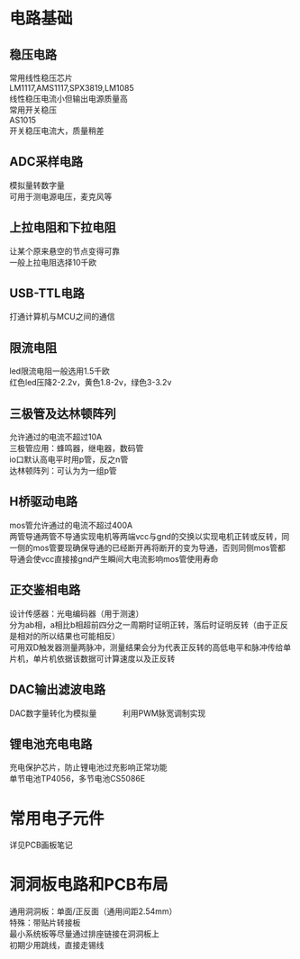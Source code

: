 # 电路基础 #
## 稳压电路 ##
常用线性稳压芯片   
LM1117,AMS1117,SPX3819,LM1085   
线性稳压电流小但输出电源质量高    
常用开关稳压   
AS1015    
开关稳压电流大，质量稍差    
## ADC采样电路 ##     
模拟量转数字量   
可用于测电源电压，麦克风等   
## 上拉电阻和下拉电阻 ##   
让某个原来悬空的节点变得可靠   
一般上拉电阻选择10千欧   
## USB-TTL电路 ##   
打通计算机与MCU之间的通信   
## 限流电阻 ##   
led限流电阻一般选用1.5千欧   
红色led压降2-2.2v，黄色1.8-2v，绿色3-3.2v   
## 三极管及达林顿阵列 ##    
允许通过的电流不超过10A   
三极管应用：蜂鸣器，继电器，数码管  
io口默认高电平时用p管，反之n管     
达林顿阵列：可认为为一组p管   
## H桥驱动电路 ##   
mos管允许通过的电流不超过400A   
两管导通两管不导通实现电机等两端vcc与gnd的交换以实现电机正转或反转，同一侧的mos管要现确保导通的已经断开再将断开的变为导通，否则同侧mos管都导通会使vcc直接接gnd产生瞬间大电流影响mos管使用寿命    
## 正交鉴相电路 ##    
设计传感器：光电编码器（用于测速）    
分为ab相，a相比b相超前四分之一周期时证明正转，落后时证明反转（由于正反是相对的所以结果也可能相反）    
可用双D触发器测量两脉冲，测量结果会分为代表正反转的高低电平和脉冲传给单片机，单片机依据该数据可计算速度以及正反转    
## DAC输出滤波电路 ##   
DAC数字量转化为模拟量　　　
利用PWM脉宽调制实现　　　
## 锂电池充电电路 ##    
充电保护芯片，防止锂电池过充影响正常功能    
单节电池TP4056，多节电池CS5086E    
# 常用电子元件 #    
详见PCB画板笔记   
# 洞洞板电路和PCB布局 #     
通用洞洞板：单面/正反面（通用间距2.54mm）     
特殊：带贴片转接板    
最小系统板等尽量通过排座链接在洞洞板上    
初期少用跳线，直接走锡线    
